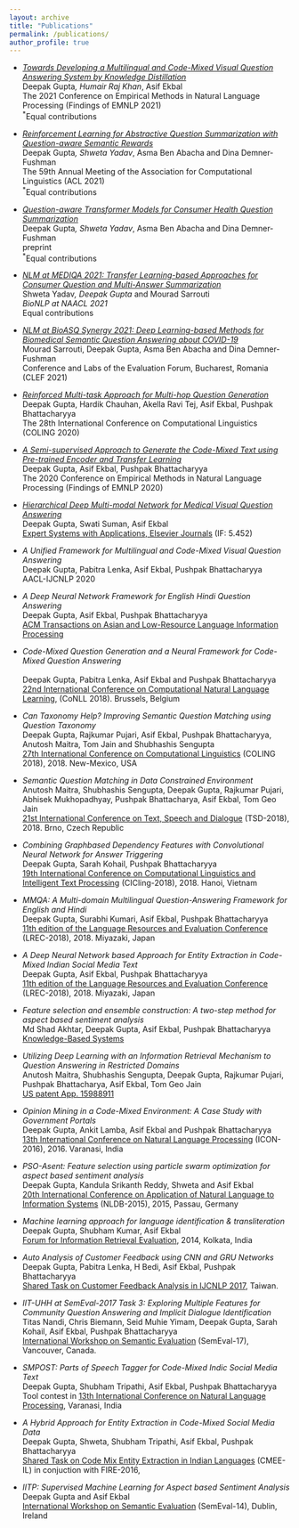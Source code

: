 ```yaml
---
layout: archive
title: "Publications"
permalink: /publications/
author_profile: true
---
```

* *[Towards Developing a Multilingual and Code-Mixed Visual Question Answering System by Knowledge Distillation](https://arxiv.org/pdf/2109.04653.pdf)* <br />
          Deepak Gupta<sup>*</sup>, Humair Raj Khan<sup>*</sup>, Asif Ekbal <br />
   The 2021 Conference on Empirical Methods in Natural Language Processing (Findings of EMNLP 2021)<br />
   <sup>*</sup>Equal contributions
   
* *[Reinforcement Learning for Abstractive Question Summarization with Question-aware Semantic Rewards](https://arxiv.org/abs/2107.00176)* <br />
          Deepak Gupta<sup>*</sup>, Shweta Yadav<sup>*</sup>, Asma Ben Abacha and Dina Demner-Fushman <br />
   The 59th Annual Meeting of the Association for Computational Linguistics (ACL 2021)<br />
   <sup>*</sup>Equal contributions

* *[Question-aware Transformer Models for Consumer Health Question Summarization](https://arxiv.org/abs/2106.00219)* <br />
          Deepak Gupta<sup>*</sup>, Shweta Yadav<sup>*</sup>, Asma Ben Abacha and Dina Demner-Fushman <br />
  preprint<br />
   <sup>*</sup>Equal contributions
   

* *[NLM at MEDIQA 2021: Transfer Learning-based Approaches for Consumer Question and Multi-Answer Summarization](https://www.aclweb.org/anthology/2021.bionlp-1.34/)* <br />
         Shweta Yadav<sup>*</sup>,  Deepak Gupta<sup>*</sup> and Mourad Sarrouti<sup>*</sup> <br />
   BioNLP at NAACL 2021<br />
   <sup>*</sup>Equal contributions

* *[NLM at BioASQ Synergy 2021: Deep Learning-based Methods for Biomedical Semantic Question Answering about COVID-19]()* <br />
          Mourad Sarrouti, Deepak Gupta, Asma Ben Abacha and Dina Demner-Fushman <br />
    Conference and Labs of the Evaluation Forum, Bucharest, Romania (CLEF 2021)<br />
   

* *[Reinforced Multi-task Approach for Multi-hop Question Generation](https://arxiv.org/pdf/2004.02143.pdf)* <br />
          Deepak Gupta, Hardik Chauhan, Akella Ravi Tej, Asif Ekbal, Pushpak Bhattacharyya <br />
   The 28th International Conference on Computational Linguistics (COLING 2020)
 
* *[A Semi-supervised Approach to Generate the Code-Mixed Text using Pre-trained Encoder and Transfer Learning](https://aclanthology.org/2020.findings-emnlp.206/)* <br />
          Deepak Gupta, Asif Ekbal, Pushpak Bhattacharyya <br />
   The 2020 Conference on Empirical Methods in Natural Language Processing (Findings of EMNLP 2020)

* *[Hierarchical Deep Multi-modal Network for Medical Visual Question Answering](https://www.sciencedirect.com/science/article/abs/pii/S0957417420307697)* <br />
          Deepak Gupta, Swati Suman, Asif Ekbal <br />
   [Expert Systems with Applications, Elsevier Journals](https://www.journals.elsevier.com/expert-systems-with-applications) (IF: 5.452)

* *A Unified Framework for Multilingual and Code-Mixed Visual Question Answering* <br />
          Deepak Gupta, Pabitra Lenka, Asif Ekbal, Pushpak Bhattacharyya <br />
   AACL-IJCNLP 2020

* *A Deep Neural Network Framework for English Hindi Question Answering* <br />
          Deepak Gupta, Asif Ekbal, Pushpak Bhattacharyya <br />
   [ACM Transactions on Asian and Low-Resource Language Information Processing](https://tallip.acm.org/)
* *Code-Mixed Question Generation and a Neural Framework for Code-Mixed Question Answering* <br />	
   Deepak Gupta, Pabitra Lenka, Asif Ekbal and Pushpak Bhattacharyya	<br />
   [22nd International Conference on Computational Natural Language Learning](https://www.aclweb.org/anthology/K18-1012/), (CoNLL 2018). Brussels, Belgium	


* *Can Taxonomy Help? Improving Semantic Question Matching using Question Taxonomy* <br />
Deepak Gupta, Rajkumar Pujari, Asif Ekbal, Pushpak Bhattacharyya, Anutosh Maitra, Tom Jain and Shubhashis Sengupta <br />
[27th International Conference on Computational Linguistics](https://www.aclweb.org/anthology/C18-1042/) (COLING 2018), 2018.  New-Mexico, USA

* *Semantic Question Matching in Data Constrained Environment* <br />
Anutosh Maitra, Shubhashis Sengupta, Deepak Gupta, Rajkumar Pujari, Abhisek Mukhopadhyay, Pushpak Bhattacharya, Asif Ekbal, Tom Geo Jain <br />
[21st International Conference on Text, Speech and Dialogue](https://link.springer.com/chapter/10.1007/978-3-030-00794-2_29) (TSD-2018), 2018.  Brno, Czech Republic

* *Combining Graphbased Dependency Features with Convolutional Neural Network for Answer Triggering* <br />
Deepak Gupta, Sarah Kohail, Pushpak Bhattacharyya <br />
[19th International Conference on Computational Linguistics and Intelligent Text Processing](https://arxiv.org/abs/1808.01650) (CICling-2018), 2018. Hanoi, Vietnam


* *MMQA: A Multi-domain Multilingual Question-Answering Framework for English and Hindi* <br />
Deepak Gupta, Surabhi Kumari, Asif Ekbal, Pushpak Bhattacharyya <br />
[11th edition of the Language Resources and Evaluation Conference](https://www.aclweb.org/anthology/L18-1440/) (LREC-2018), 2018. Miyazaki, Japan

* *A Deep Neural Network based Approach for Entity Extraction in Code-Mixed Indian Social Media Text* <br />
Deepak Gupta, Asif Ekbal, Pushpak Bhattacharyya <br />
[11th edition of the Language Resources and Evaluation Conference](https://www.aclweb.org/anthology/L18-1278/) (LREC-2018), 2018. Miyazaki, Japan

* *Feature selection and ensemble construction: A two-step method for aspect based sentiment analysis* <br />
Md Shad Akhtar, Deepak Gupta, Asif Ekbal, Pushpak Bhattacharyya <br />
[Knowledge-Based Systems](https://www.sciencedirect.com/science/article/pii/S095070511730148X)
						          

* *Utilizing Deep Learning with an Information Retrieval Mechanism to Question Answering in Restricted Domains*    <br />
Anutosh Maitra, Shubhashis Sengupta, Deepak Gupta, Rajkumar Pujari, Pushpak Bhattacharya, Asif Ekbal, Tom Geo Jain   <br />
[US patent App. 15988911](https://patents.google.com/patent/US20180341871A1/en)


* *Opinion Mining in a Code-Mixed Environment: A Case Study with Government Portals*  <br />
Deepak Gupta, Ankit Lamba, Asif Ekbal and Pushpak Bhattacharyya <br />
		[13th International Conference on Natural Language Processing](https://www.aclweb.org/anthology/W16-6331/) (ICON-2016), 2016. Varanasi, India

* *PSO-Asent: Feature selection using particle swarm optimization for aspect based sentiment analysis*  <br />
Deepak Gupta, Kandula Srikanth Reddy, Shweta and Asif Ekbal <br />
[20th International Conference on Application of Natural Language to Information Systems](https://link.springer.com/chapter/10.1007/978-3-319-19581-0_20) (NLDB-2015), 2015, Passau, Germany

* *Machine learning approach for language identification & transliteration*   <br />
Deepak Gupta, Shubham Kumar, Asif Ekbal  <br />
[Forum for Information Retrieval Evaluation](https://dl.acm.org/citation.cfm?id=2824877), 2014, Kolkata, India

	

* *Auto Analysis of Customer Feedback using CNN and GRU Networks*  <br />
  Deepak Gupta, Pabitra Lenka, H Bedi, Asif Ekbal, Pushpak Bhattacharyya  <br />
    [Shared Task on Customer Feedback Analysis in IJCNLP 2017](https://www.aclweb.org/anthology/I17-4031/), Taiwan.

* *IIT-UHH at SemEval-2017 Task 3: Exploring Multiple Features for Community Question Answering and Implicit Dialogue Identification*  <br />
Titas Nandi, Chris Biemann, Seid Muhie Yimam, Deepak Gupta, Sarah Kohail, Asif Ekbal, Pushpak Bhattacharyya  <br />
[International Workshop on Semantic Evaluation](https://www.aclweb.org/anthology/S17-2009/) (SemEval-17), Vancouver, Canada. 

* *SMPOST: Parts of Speech Tagger for Code-Mixed Indic Social Media Text*  <br />
Deepak Gupta, Shubham Tripathi, Asif Ekbal, Pushpak Bhattacharyya <br/>
Tool contest in [13th International Conference on Natural Language Processing](https://arxiv.org/abs/1702.00167), Varanasi, India
                        
* *A Hybrid Approach for Entity Extraction in Code-Mixed Social Media Data* <br/>
Deepak Gupta, Shweta, Shubham Tripathi, Asif Ekbal, Pushpak Bhattacharyya<br/>
[Shared Task on Code Mix Entity Extraction in Indian Languages](http://ceur-ws.org/Vol-1737/T7-3.pdf) (CMEE-IL) in conjuction with FIRE-2016, 


* *IITP: Supervised Machine Learning for Aspect based Sentiment Analysis* <br/>
Deepak Gupta and Asif Ekbal<br/>
[International Workshop on Semantic Evaluation](https://www.aclweb.org/anthology/S14-2053/) (SemEval-14), Dublin, Ireland
			 


